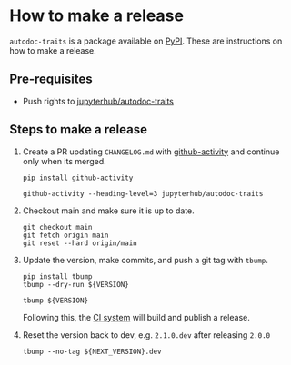 # How to make a release

`autodoc-traits` is a package available on [PyPI][].
These are instructions on how to make a release.

## Pre-requisites

- Push rights to [jupyterhub/autodoc-traits][]

## Steps to make a release

1. Create a PR updating `CHANGELOG.md` with [github-activity][] and continue
   only when its merged.

   ```shell
   pip install github-activity

   github-activity --heading-level=3 jupyterhub/autodoc-traits
   ```

1. Checkout main and make sure it is up to date.

   ```shell
   git checkout main
   git fetch origin main
   git reset --hard origin/main
   ```

1. Update the version, make commits, and push a git tag with `tbump`.

   ```shell
   pip install tbump
   tbump --dry-run ${VERSION}

   tbump ${VERSION}
   ```

   Following this, the [CI system][] will build and publish a release.

1. Reset the version back to dev, e.g. `2.1.0.dev` after releasing `2.0.0`

   ```shell
   tbump --no-tag ${NEXT_VERSION}.dev
   ```

[pypi]: https://pypi.org/project/jupyterhub/
[jupyterhub/autodoc-traits]: https://github.com/jupyterhub/autodoc-traits
[github-activity]: https://github.com/executablebooks/github-activity
[ci system]: https://github.com/jupyterhub/autodoc-traits/actions/workflows/publish.yml
